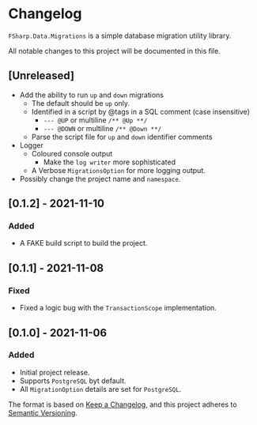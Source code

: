# Changelog

`FSharp.Data.Migrations` is a simple database migration utility library.

All notable changes to this project will be documented in this file.

## [Unreleased]

- Add the ability to run `up` and `down` migrations
  - The default should be `up` only.
  - Identified in a script by @tags in a SQL comment (case insensitive)
    - `--- @UP` or multiline `/** @Up **/`
    - `--- @DOWN` or multiline `/** @Down **/`
  - Parse the script file for `up` and `down` identifier comments
- Logger
  - Coloured console output
    - Make the `log writer` more sophisticated
  - A Verbose `MigrationsOption` for more logging output.
- Possibly change the project name and `namespace`.

## [0.1.2] - 2021-11-10

### Added

- A FAKE build script to build the project.

## [0.1.1] - 2021-11-08

### Fixed

- Fixed a logic bug with the `TransactionScope` implementation.

## [0.1.0] - 2021-11-06

### Added

- Initial project release.
- Supports `PostgreSQL` byt default.
- All `MigrationOption` details are set for `PostgreSQL`.

The format is based on [Keep a Changelog](https://keepachangelog.com/en/1.0.0/),
and this project adheres to [Semantic Versioning](https://semver.org/spec/v2.0.0.html).
